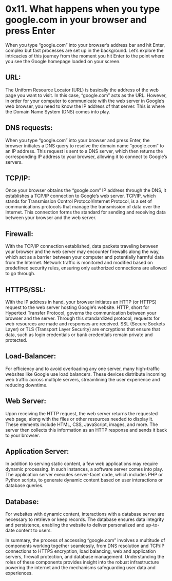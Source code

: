 # 0x11. What happens when you type google.com in your browser and press Enter

When you type “google.com” into your browser’s address bar and hit Enter, complex but fast processes are set up in the background. Let’s explore the intricacies of this journey from the moment you hit Enter to the point where you see the Google homepage loaded on your screen.

## URL:

The Uniform Resource Locator (URL) is basically the address of the web page you want to visit. In this case, “google.com” acts as the URL. However, in order for your computer to communicate with the web server in Google’s web browser, you need to know the IP address of that server. This is where the Domain Name System (DNS) comes into play.

## DNS requests:

When you type “google.com” into your browser and press Enter, the browser initiates a DNS query to resolve the domain name “google.com” to an IP address. This request is sent to a DNS server, which then returns the corresponding IP address to your browser, allowing it to connect to Google’s servers.

## TCP/IP:

Once your browser obtains the “google.com” IP address through the DNS, it establishes a TCP/IP connection to Google’s web server. TCP/IP, which stands for Transmission Control Protocol/Internet Protocol, is a set of communications protocols that manage the transmission of data over the Internet. This connection forms the standard for sending and receiving data between your browser and the web server.

## Firewall:

With the TCP/IP connection established, data packets traveling between your browser and the web server may encounter firewalls along the way, which act as a barrier between your computer and potentially harmful data from the Internet. Network traffic is monitored and modified based on predefined security rules, ensuring only authorized connections are allowed to go through.

## HTTPS/SSL:

With the IP address in hand, your browser initiates an HTTP (or HTTPS) request to the web server hosting Google’s website. HTTP, short for Hypertext Transfer Protocol, governs the communication between your browser and the server. Through this standardized protocol, requests for web resources are made and responses are received. SSL (Secure Sockets Layer) or TLS (Transport Layer Security) are encryptions that ensure that data, such as login credentials or bank credentials remain private and protected.

## Load-Balancer:

For efficiency and to avoid overloading any one server, many high-traffic websites like Google use load balancers. These devices distribute incoming web traffic across multiple servers, streamlining the user experience and reducing downtime.

## Web Server:

Upon receiving the HTTP request, the web server returns the requested web page, along with the files or other resources needed to display it. These elements include HTML, CSS, JavaScript, images, and more. The server then collects this information as an HTTP response and sends it back to your browser.

## Application Server:

In addition to serving static content, a few web applications may require dynamic processing. In such instances, a software server comes into play. The application server executes server-facet code, which includes PHP or Python scripts, to generate dynamic content based on user interactions or database queries.

## Database:

For websites with dynamic content, interactions with a database server are necessary to retrieve or keep records. The database ensures data integrity and persistence, enabling the website to deliver personalized and up-to-date content to users.


In summary, the process of accessing “google.com” involves a multitude of components working together seamlessly, from DNS resolution and TCP/IP connections to HTTPS encryption, load balancing, web and application servers, firewall protection, and database management. Understanding the roles of these components provides insight into the robust infrastructure powering the internet and the mechanisms safeguarding user data and experiences.
